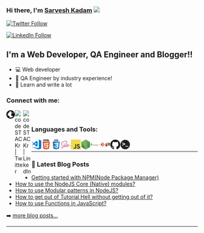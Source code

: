 ### Hi there, I'm [Sarvesh Kadam][website] <img src="https://media.giphy.com/media/hvRJCLFzcasrR4ia7z/giphy.gif" width="25px">

[![Twitter Follow](https://img.shields.io/twitter/follow/kadamsarvesh10?color=1DA1F2&logo=twitter&style=for-the-badge)](https://twitter.com/intent/follow?original_referer=https%3A%2F%2Fgithub.com%2Fkadamsarvesh10&screen_name=kadamsarvesh10)

[![LinkedIn Follow](https://img.shields.io/linkedIn/follow/sarvesh-kadam?color=1DA1F2&logo=twitter&style=for-the-badge)](https://www.linkedin.com/in/intent/follow?original_referer=https%3A%2F%2Fgithub.com%2Fsarvesh-kadam&screen_name=sarvesh-kadam)

## I'm a Web Developer, QA Engineer and Blogger!!

- :computer: Web developer
- :office: QA Engineer by industry experience!
- 🥅 Learn and write a lot

### Connect with me:

[<img align="left" alt="codeSTACKr.com" width="22px" src="https://raw.githubusercontent.com/iconic/open-iconic/master/svg/globe.svg" />][website]
[<img align="left" alt="codeSTACKr | Twitter" width="22px" src="https://cdn.jsdelivr.net/npm/simple-icons@v3/icons/twitter.svg" />][twitter]
[<img align="left" alt="codeSTACKr | LinkedIn" width="22px" src="https://cdn.jsdelivr.net/npm/simple-icons@v3/icons/linkedin.svg" />][linkedin]

<br />

### Languages and Tools:

<img align="left" alt="Visual Studio Code" width="26px" src="https://raw.githubusercontent.com/github/explore/80688e429a7d4ef2fca1e82350fe8e3517d3494d/topics/visual-studio-code/visual-studio-code.png" />
<img align="left" alt="HTML5" width="26px" src="https://raw.githubusercontent.com/github/explore/80688e429a7d4ef2fca1e82350fe8e3517d3494d/topics/html/html.png" />
<img align="left" alt="CSS3" width="26px" src="https://raw.githubusercontent.com/github/explore/80688e429a7d4ef2fca1e82350fe8e3517d3494d/topics/css/css.png" />
<img align="left" alt="Sass" width="26px" src="https://raw.githubusercontent.com/github/explore/80688e429a7d4ef2fca1e82350fe8e3517d3494d/topics/sass/sass.png" />
<img align="left" alt="JavaScript" width="26px" src="https://raw.githubusercontent.com/github/explore/80688e429a7d4ef2fca1e82350fe8e3517d3494d/topics/javascript/javascript.png" />
<img align="left" alt="Node.js" width="26px" src="https://raw.githubusercontent.com/github/explore/80688e429a7d4ef2fca1e82350fe8e3517d3494d/topics/nodejs/nodejs.png" />
<img align="left" alt="MongoDB" width="26px" src="https://raw.githubusercontent.com/github/explore/80688e429a7d4ef2fca1e82350fe8e3517d3494d/topics/mongodb/mongodb.png" />
<img align="left" alt="Git" width="26px" src="https://raw.githubusercontent.com/github/explore/80688e429a7d4ef2fca1e82350fe8e3517d3494d/topics/git/git.png" />
<img align="left" alt="GitHub" width="26px" src="https://raw.githubusercontent.com/github/explore/78df643247d429f6cc873026c0622819ad797942/topics/github/github.png" />
<img align="left" alt="Terminal" width="26px" src="https://raw.githubusercontent.com/github/explore/80688e429a7d4ef2fca1e82350fe8e3517d3494d/topics/terminal/terminal.png" />

<br />


---

### :green_book: Latest Blog Posts

<!-- BLOG-POST-LIST:START -->
- [Getting started with NPM(Node Package Manager)](https://sarveshkadam.tech/npmnode-package-manager-packages)
- [How to use the NodeJS Core (Native) modules?](https://sarveshkadam.tech/how-to-use-the-nodejs-core-native-modules)
- [How to use Modular patterns in NodeJS?](https://sarveshkadam.tech/how-to-use-modular-patterns-in-nodejs)
- [How to get out of Tutorial Hell without getting out of it?](https://sarveshkadam.tech/tutorial-hell)
- [How to use Functions in JavaScript?](https://sarveshkadam.tech/how-to-use-functions-in-javascript)
<!-- BLOG-POST-LIST:END -->

➡️ [more blog posts...](https://sarveshkadam.tech/)

---

[website]: https://sarveshkadam.tech/
[twitter]: https://twitter.com/kadamsarvesh10
[linkedin]:https://www.linkedin.com/in/sarvesh-kadam/
[webdevplaylist]: https://www.youtube.com/playlist?list=PLkwxH9e_vrAJ0WbEsFA9W3I1W-g_BTsbt